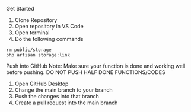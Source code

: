Get Started

1. Clone Repository
2. Open repository in VS Code
3. Open terminal
4. Do the following commands 
```
rm public/storage
php artisan storage:link
```

Push into GitHub
Note: Make sure your function is done and working well before pushing. DO NOT PUSH HALF DONE FUNCTIONS/CODES

1. Open GitHub Desktop
2. Change the main branch to your branch
3. Push the changes into that branch
4. Create a pull request into the main branch

